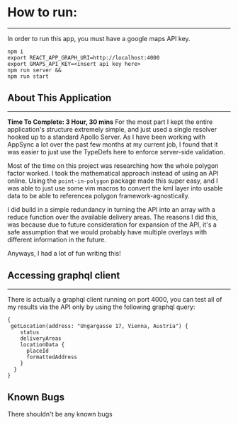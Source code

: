 # How to run:
---
In order to run this app, you must have a google maps API key. 

```
npm i
export REACT_APP_GRAPH_URI=http://localhost:4000
export GMAPS_API_KEY=<insert api key here>
npm run server &&
npm run start
```

## About This Application
---

**Time To Complete: 3 Hour, 30 mins**
For the most part I kept the entire application's structure extremely simple, and just used a single resolver hooked up to a standard Apollo Server.  As I have been working with AppSync a lot over the past few months at my current job, I found that it was easier to just use the TypeDefs here to enforce server-side validation.

Most of the time on this project was researching how the whole polygon factor worked.  I took the mathematical approach instead of using an API online.  Using the `point-in-polygon` package made this super easy, and I was able to just use some vim macros to convert the kml layer into usable data to be able to referencea polygon framework-agnostically.

I did build in a simple redundancy in turning the API into an array with a reduce function over the available delivery areas.  The reasons I did this, was because due to future consideration for expansion of the API, it's a safe assumption that we would probably have multiple overlays with different information in the future.

Anyways, I had a lot of fun writing this!



## Accessing graphql client
---
There is actually a graphql client running on port 4000, you can test all of my results via the API only by using the following graphql query:

```
{
 getLocation(address: "Ungargasse 17, Vienna, Austria") {
    status
  	deliveryAreas
  	locationData {
      placeId
      formattedAddress
    }
  }
}
```


## Known Bugs
There shouldn't be any known bugs
